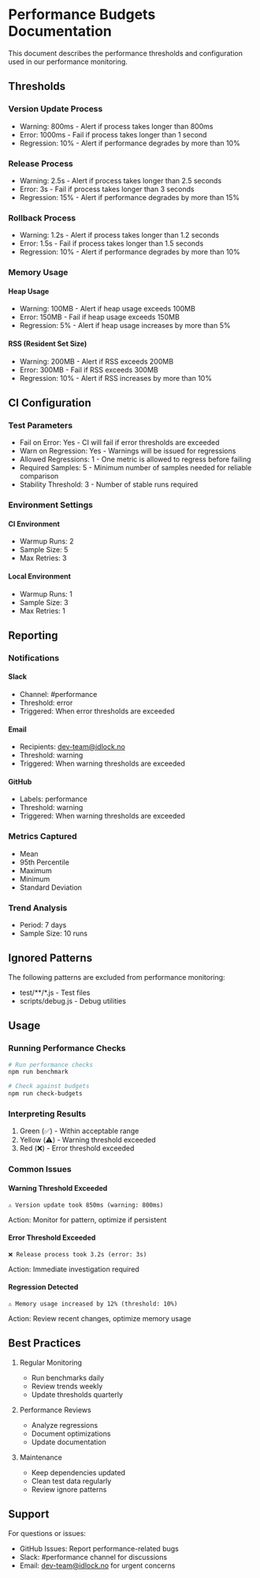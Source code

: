 # Performance Budgets Documentation

This document describes the performance thresholds and configuration used in our performance monitoring.

## Thresholds

### Version Update Process
- Warning: 800ms - Alert if process takes longer than 800ms
- Error: 1000ms - Fail if process takes longer than 1 second
- Regression: 10% - Alert if performance degrades by more than 10%

### Release Process
- Warning: 2.5s - Alert if process takes longer than 2.5 seconds
- Error: 3s - Fail if process takes longer than 3 seconds
- Regression: 15% - Alert if performance degrades by more than 15%

### Rollback Process
- Warning: 1.2s - Alert if process takes longer than 1.2 seconds
- Error: 1.5s - Fail if process takes longer than 1.5 seconds
- Regression: 10% - Alert if performance degrades by more than 10%

### Memory Usage
#### Heap Usage
- Warning: 100MB - Alert if heap usage exceeds 100MB
- Error: 150MB - Fail if heap usage exceeds 150MB
- Regression: 5% - Alert if heap usage increases by more than 5%

#### RSS (Resident Set Size)
- Warning: 200MB - Alert if RSS exceeds 200MB
- Error: 300MB - Fail if RSS exceeds 300MB
- Regression: 10% - Alert if RSS increases by more than 10%

## CI Configuration

### Test Parameters
- Fail on Error: Yes - CI will fail if error thresholds are exceeded
- Warn on Regression: Yes - Warnings will be issued for regressions
- Allowed Regressions: 1 - One metric is allowed to regress before failing
- Required Samples: 5 - Minimum number of samples needed for reliable comparison
- Stability Threshold: 3 - Number of stable runs required

### Environment Settings
#### CI Environment
- Warmup Runs: 2
- Sample Size: 5
- Max Retries: 3

#### Local Environment
- Warmup Runs: 1
- Sample Size: 3
- Max Retries: 1

## Reporting

### Notifications
#### Slack
- Channel: #performance
- Threshold: error
- Triggered: When error thresholds are exceeded

#### Email
- Recipients: dev-team@idlock.no
- Threshold: warning
- Triggered: When warning thresholds are exceeded

#### GitHub
- Labels: performance
- Threshold: warning
- Triggered: When warning thresholds are exceeded

### Metrics Captured
- Mean
- 95th Percentile
- Maximum
- Minimum
- Standard Deviation

### Trend Analysis
- Period: 7 days
- Sample Size: 10 runs

## Ignored Patterns
The following patterns are excluded from performance monitoring:
- test/**/*.js - Test files
- scripts/debug.js - Debug utilities

## Usage

### Running Performance Checks
```bash
# Run performance checks
npm run benchmark

# Check against budgets
npm run check-budgets
```

### Interpreting Results
1. Green (✅) - Within acceptable range
2. Yellow (⚠️) - Warning threshold exceeded
3. Red (❌) - Error threshold exceeded

### Common Issues

#### Warning Threshold Exceeded
```
⚠️ Version update took 850ms (warning: 800ms)
```
Action: Monitor for pattern, optimize if persistent

#### Error Threshold Exceeded
```
❌ Release process took 3.2s (error: 3s)
```
Action: Immediate investigation required

#### Regression Detected
```
⚠️ Memory usage increased by 12% (threshold: 10%)
```
Action: Review recent changes, optimize memory usage

## Best Practices

1. Regular Monitoring
   - Run benchmarks daily
   - Review trends weekly
   - Update thresholds quarterly

2. Performance Reviews
   - Analyze regressions
   - Document optimizations
   - Update documentation

3. Maintenance
   - Keep dependencies updated
   - Clean test data regularly
   - Review ignore patterns

## Support

For questions or issues:
- GitHub Issues: Report performance-related bugs
- Slack: #performance channel for discussions
- Email: dev-team@idlock.no for urgent concerns
